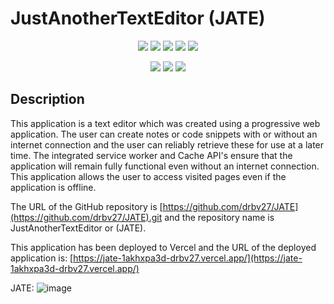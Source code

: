# JustAnotherTextEditor (JATE)

<p align="center">
    <img src="https://img.shields.io/github/repo-size/drbv27/JATE" />
    <img src="https://img.shields.io/github/languages/top/drbv27/JATE"  />
    <img src="https://img.shields.io/github/issues/drbv27/JATE" />
    <img src="https://img.shields.io/github/last-commit/drbv27/JATE" >
    <a href="https://github.com/drbv27/"><img src="https://img.shields.io/github/followers/drbv27?style=social" target="_blank" /></a>
</p>

<p align="center">
    <img src="https://img.shields.io/badge/Node-green" />
    <img src="https://img.shields.io/badge/Webpack-yellow" />
    <img src="https://img.shields.io/badge/babel-orange" />


## Description 

This application is a text editor which was created using a progressive web application. The user can create notes or code snippets with or without an internet connection and the user can reliably retrieve these for use at a later time. 
The integrated service worker and Cache API's ensure that the application will remain fully functional even without an internet connection. This application allows the user to access visited pages even if the application is offline.

The URL of the GitHub repository is [https://github.com/drbv27/JATE](https://github.com/drbv27/JATE).git and the repository name is JustAnotherTextEditor or (JATE).

This application has been deployed to Vercel and the URL of the deployed application is:
[https://jate-1akhxpa3d-drbv27.vercel.app/](https://jate-1akhxpa3d-drbv27.vercel.app/)

JATE: ![image](https://github.com/drbv27/JATE)

